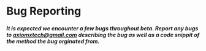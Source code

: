 # Bug Reporting

##### It is expected we encounter a few bugs throughout beta. Report any bugs to axiomxtech@gmail.com describing the bug as well as a code snippit of the method the bug orginated from.
